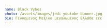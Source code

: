 ```yaml
---
name: Black Vybez
photo: /assets/images/jedi-youtube-banner.jpg
bio: Γ﻿εννημενος Μεξικο μεγαλωμενος Ελλάδα εεε
---
```

